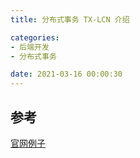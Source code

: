 ```yaml
---
title: 分布式事务 TX-LCN 介绍

categories:
- 后端开发
- 分布式事务

date: 2021-03-16 00:00:30
---
```


## 参考
[官网例子](https://github.com/codingapi/txlcn-demo)